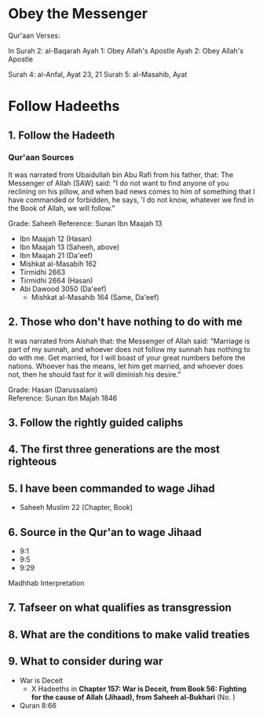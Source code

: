 # Obey the Messenger
Qur'aan Verses:

In Surah 2: al-Baqarah
Ayah 1: Obey Allah's Apostle
Ayah 2: Obey Allah's Apostle

Surah 4: al-Anfal, Ayat 23, 21
Surah 5: al-Masahib, Ayat 
# Follow Hadeeths
## 1. Follow the Hadeeth

### Qur'aan Sources


It was narrated from Ubaidullah bin Abu Rafi from his father, that:
The Messenger of Allah (SAW) said: "I do not want to find anyone of you reclining on his pillow, and when bad news comes to him of something that I have commanded or forbidden, he says, 'I do not know, whatever we find in the Book of Allah, we will follow."

Grade: Saheeh
Reference: Sunan Ibn Maajah 13

- Ibn Maajah 12 (Hasan)
- Ibn Maajah 13 (Saheeh, above)
- Ibn Maajah 21 (Da'eef)
- Mishkat al-Masabih 162 
- Tirmidhi 2663 
- Tirmidhi 2664 (Hasan)
- Abi Dawood 3050 (Da'eef)
	- Mishkat al-Masahib 164 (Same, Da'eef)


## 2. Those who don't have nothing to do with me
It was narrated from Aishah that:
the Messenger of Allah said: “Marriage is part of my sunnah, and whoever does not follow my sunnah has nothing to do with me. Get married, for I will boast of your great numbers before the nations. Whoever has the means, let him get married, and whoever does not, then he should fast for it will diminish his desire.”

Grade: Hasan (Darussalam)		
Reference: Sunan Ibn Majah 1846

## 3. Follow the rightly guided caliphs

## 4. The first three generations are the most righteous

## 5. I have been commanded to wage Jihad
- Saheeh Muslim 22 (Chapter, Book)

## 6. Source in the Qur'an to wage Jihaad
- 9:1
- 9:5
- 9:29

Madhhab Interpretation

## 7. Tafseer on what qualifies as transgression

## 8. What are the conditions to make valid treaties
## 9. What to consider during war
- War is Deceit
	- X Hadeeths in **Chapter 157: War is Deceit, from Book 56: Fighting for the cause of Allah (Jihaad), from Saheeh al-Bukhari** (No. )
- Quran 8:66